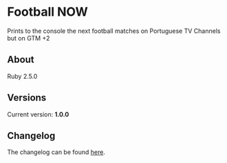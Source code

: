 # Football NOW

Prints to the console the next football matches on Portuguese TV Channels but on GTM +2

## About

Ruby 2.5.0

## Versions

Current version: **1.0.0**

## Changelog

The changelog can be found [here](changelog.md).